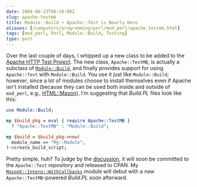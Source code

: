 ```yaml
--- 
date: 2004-06-23T00:10:00Z
slug: apache-testmb
title: Module::Build + Apache::Test is Nearly Here
aliases: [/computers/programming/perl/mod_perl/apache_testmb.html]
tags: [mod_perl, Perl, Module::Build, Testing]
type: post
---
```


Over the last couple of days, I whipped up a new class to be added to the
[Apache HTTP Test Project]. The new class, `Apache::TestMB`, is actually a
subclass of [`Module::Build`], and finally provides support for using
`Apache::Test` with `Module::Build`. You use it just like `Module::Build`;
however, since a lot of modules choose to install themselves even if Apache
isn't installed (because they can be used both inside and outside of `mod_perl`,
e.g., [HTML::Mason]), I'm suggesting that *Build.PL* files look like this:

``` perl
use Module::Build;

my $build_pkg = eval { require Apache::TestMB }
  ? "Apache::TestMB" : "Module::Build";

my $build = $build_pkg->new(
  module_name => "My::Module",
)->create_build_script;
```

Pretty simple, huh? To judge by the [discussion], it will soon be committed to
the `Apache::Test` repository and released to CPAN. My
[`MasonX::Interp::WithCallbacks`] module will debut with a new
`Apache::TestMB`-powered *Build.PL* soon afterward.

  [Apache HTTP Test Project]: http://httpd.apache.org/test/
    "Apache HTTP Test Project page"
  [`Module::Build`]: http://search.cpan.org/dist/Module-Build/
    "Module::Build on CPAN"
  [HTML::Mason]: http://www.masonhq.com/ "The HTML::Mason site"
  [discussion]: http://marc.theaimsgroup.com/?t=108786695100002&r=1&w=2
    "Discussion of Apache::TestMB on test-dev@httpd.apache.org"
  [`MasonX::Interp::WithCallbacks`]: http://search.cpan.org/dist/MasonX-Interp-WithCallbacks/
    "MasonX::Interp::WithCallbacks on CPAN"
